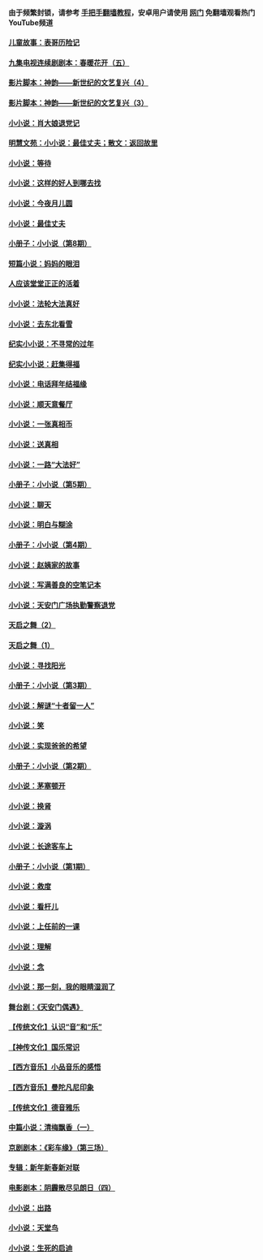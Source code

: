 #### 由于频繁封锁，请参考 [手把手翻墙教程](https://github.com/gfw-breaker/guides/wiki/)，安卓用户请使用 [网门](https://github.com/gfw-breaker/nogfw/blob/master/dl.md?t=07080000) 免翻墙观看热门YouTube频道 

#### [儿童故事：表哥历险记](../pages/328/383535.md?t=07080000) 

#### [九集电视连续剧剧本：春暖花开（五）](../pages/328/275919.md?t=07080000) 

#### [影片脚本：神韵——新世纪的文艺复兴（4）](../pages/328/266089.md?t=07080000) 

#### [影片脚本：神韵——新世纪的文艺复兴（3）](../pages/328/266087.md?t=07080000) 

#### [小小说：肖大娘退党记](../pages/328/239807.md?t=07080000) 

#### [明慧文苑：小小说：最佳丈夫；散文：返回故里](../pages/328/3439.md?t=07080000) 

#### [小小说：等待](../pages/328/223927.md?t=07080000) 

#### [小小说：这样的好人到哪去找](../pages/328/209396.md?t=07080000) 

#### [小小说：今夜月儿圆](../pages/328/193588.md?t=07080000) 

#### [小小说：最佳丈夫](../pages/328/190938.md?t=07080000) 

#### [小册子：小小说（第8期）](../pages/328/188202.md?t=07080000) 

#### [短篇小说：妈妈的眼泪](../pages/328/187712.md?t=07080000) 

#### [人应该堂堂正正的活着](../pages/328/182430.md?t=07080000) 

#### [小小说：法轮大法真好](../pages/328/174669.md?t=07080000) 

#### [小小说：去东北看雪](../pages/328/173882.md?t=07080000) 

#### [纪实小小说：不寻常的过年](../pages/328/173187.md?t=07080000) 

#### [纪实小小说：赶集得福](../pages/328/172652.md?t=07080000) 

#### [小小说：电话拜年结福缘](../pages/328/172533.md?t=07080000) 

#### [小小说：顺天意餐厅](../pages/328/170182.md?t=07080000) 

#### [小小说：一张真相币](../pages/328/169410.md?t=07080000) 

#### [小小说：送真相](../pages/328/166713.md?t=07080000) 

#### [小小说：一路“大法好”](../pages/328/162016.md?t=07080000) 

#### [小册子：小小说（第5期）](../pages/328/161131.md?t=07080000) 

#### [小小说：聊天](../pages/328/159640.md?t=07080000) 

#### [小小说：明白与糊涂](../pages/328/158101.md?t=07080000) 

#### [小册子：小小说（第4期）](../pages/328/158006.md?t=07080000) 

#### [小小说：赵姨家的故事](../pages/328/157843.md?t=07080000) 

#### [小小说：写满善良的空笔记本](../pages/328/157382.md?t=07080000) 

#### [小小说：天安门广场执勤警察退党](../pages/328/156982.md?t=07080000) 

#### [天启之舞（2）](../pages/328/153440.md?t=07080000) 

#### [天启之舞（1）](../pages/328/153439.md?t=07080000) 

#### [小小说：寻找阳光](../pages/328/153065.md?t=07080000) 

#### [小册子：小小说（第3期）](../pages/328/151715.md?t=07080000) 

#### [小小说：解谜“十者留一人”](../pages/328/148967.md?t=07080000) 

#### [小小说：笑](../pages/328/148905.md?t=07080000) 

#### [小小说：实现爸爸的希望](../pages/328/148096.md?t=07080000) 

#### [小册子：小小说（第2期）](../pages/328/147214.md?t=07080000) 

#### [小小说：茅塞顿开](../pages/328/147030.md?t=07080000) 

#### [小小说：换肾](../pages/328/146770.md?t=07080000) 

#### [小小说：漩涡](../pages/328/146683.md?t=07080000) 

#### [小小说：长途客车上](../pages/328/145076.md?t=07080000) 

#### [小册子：小小说（第1期）](../pages/328/143963.md?t=07080000) 

#### [小小说：救度](../pages/328/143927.md?t=07080000) 

#### [小小说：看杆儿](../pages/328/142137.md?t=07080000) 

#### [小小说：上任前的一课](../pages/328/140808.md?t=07080000) 

#### [小小说：理解](../pages/328/140476.md?t=07080000) 

#### [小小说：念](../pages/328/139513.md?t=07080000) 

#### [小小说：那一刻，我的眼睛湿润了](../pages/328/138476.md?t=07080000) 

#### [舞台剧：《天安门偶遇》](../pages/328/117155.md?t=07080000) 

#### [【传统文化】认识“音”和“乐”](../pages/328/108667.md?t=07080000) 

#### [【神传文化】国乐常识](../pages/328/104225.md?t=07080000) 

#### [【西方音乐】小品音乐的感悟](../pages/328/102924.md?t=07080000) 

#### [【西方音乐】曼陀凡尼印象](../pages/328/102922.md?t=07080000) 

#### [【传统文化】德音雅乐](../pages/328/102923.md?t=07080000) 

#### [中篇小说：清梅飘香（一）](../pages/328/101058.md?t=07080000) 

#### [京剧剧本：《彩车缘》（第三场）](../pages/328/96434.md?t=07080000) 

#### [专辑：新年新春新对联](../pages/328/94991.md?t=07080000) 

#### [电影剧本：阴霾散尽见朗日（四）](../pages/328/87081.md?t=07080000) 

#### [小小说：出路](../pages/328/84848.md?t=07080000) 

#### [小小说：天堂鸟](../pages/328/83084.md?t=07080000) 

#### [小小说：生死的启迪](../pages/328/70977.md?t=07080000) 

